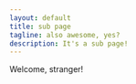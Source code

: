 ```yaml
---
layout: default
title: sub page
tagline: also awesome, yes?
description: It's a sub page!
---
```


Welcome, stranger!